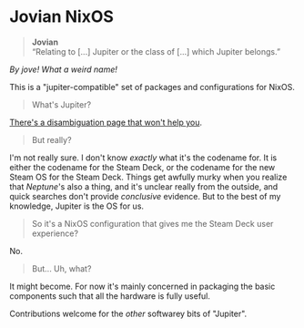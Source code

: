 Jovian NixOS
============

> **Jovian**  
> “Relating to [...] Jupiter or the class of [...] which Jupiter belongs.”

*By jove! What a weird name!*

This is a "jupiter-compatible" set of packages and configurations for NixOS.

> What's Jupiter?

[There's a disambiguation page that won't help you](https://en.wikipedia.org/wiki/Jupiter_(disambiguation)).

> But really?

I'm not really sure. I don't know *exactly* what it's the codename for. It is
either the codename for the Steam Deck, or the codename for the new Steam OS
for the Steam Deck. Things get awfully murky when you realize that *Neptune*'s
also a thing, and it's unclear really from the outside, and quick searches
don't provide *conclusive* evidence. But to the best of my knowledge, Jupiter
is the OS for us.

> So it's a NixOS configuration that gives me the Steam Deck user experience?

No.

> But... Uh, what?

It might become. For now it's mainly concerned in packaging the basic
components such that all the hardware is fully useful.

Contributions welcome for the *other* softwarey bits of "Jupiter".
